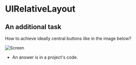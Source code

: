 UIRelativeLayout
================

An additional task
-------

How to achieve ideally central buttons like in the image below?

![Screen](/images/example_task.png)

* An answer is in a project's code.